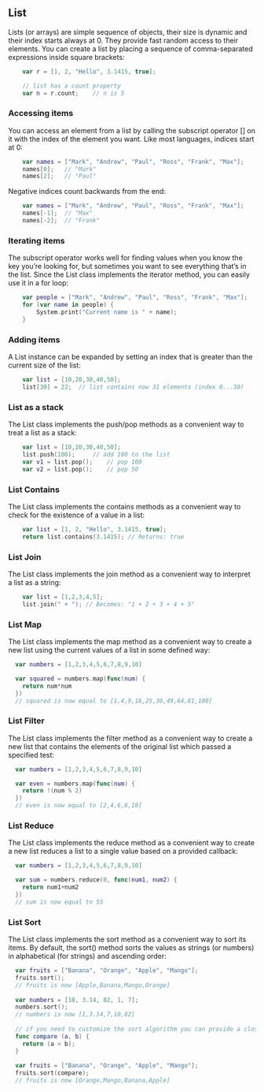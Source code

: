 ## List

Lists (or arrays) are simple sequence of objects, their size is dynamic and their index starts always at 0. They provide fast random access to their elements. You can create a list by placing a sequence of comma-separated expressions inside square brackets:

```swift
	var r = [1, 2, "Hello", 3.1415, true];

	// list has a count property
	var n = r.count;	// n is 5
```

### Accessing items
You can access an element from a list by calling the subscript operator [] on it with the index of the element you want. Like most languages, indices start at 0:
			
```swift
	var names = ["Mark", "Andrew", "Paul", "Ross", "Frank", "Max"];
	names[0];	// "Mark"
	names[2];	// "Paul"
```

Negative indices count backwards from the end:
```swift
	var names = ["Mark", "Andrew", "Paul", "Ross", "Frank", "Max"];
	names[-1];	// "Max"
	names[-2];	// "Frank"
```

### Iterating items
The subscript operator works well for finding values when you know the key you’re looking for, but sometimes you want to see everything that’s in the list. Since the List class implements the iterator method, you can easily use it in a for loop:
```swift
	var people = ["Mark", "Andrew", "Paul", "Ross", "Frank", "Max"];
	for (var name in people) {
		System.print("Current name is " + name);
	}
```

### Adding items
A List instance can be expanded by setting an index that is greater than the current size of the list:
```swift
	var list = [10,20,30,40,50];
	list[30] = 22;	// list contains now 31 elements (index 0...30)
```

### List as a stack
The List class implements the push/pop methods as a convenient way to treat a list as a stack:
```swift
	var list = [10,20,30,40,50];
	list.push(100);		// add 100 to the list
	var v1 = list.pop();	// pop 100
	var v2 = list.pop();	// pop 50
```

### List Contains
The List class implements the contains methods as a convenient way to check for the existence of a value in a list:
```swift
	var list = [1, 2, "Hello", 3.1415, true];
	return list.contains(3.1415); // Returns: true
```

### List Join
The List class implements the join method as a convenient way to interpret a list as a string:
```swift
	var list = [1,2,3,4,5];
	list.join(" + "); // Becomes: "1 + 2 + 3 + 4 + 5"
```

### List Map
The List class implements the map method as a convenient way to create a new list using the current values of a list in some defined way:
			
```swift
  var numbers = [1,2,3,4,5,6,7,8,9,10]

  var squared = numbers.map(func(num) {
    return num*num
  })
  // squared is now equal to [1,4,9,16,25,36,49,64,81,100]
```

### List Filter
The List class implements the filter method as a convenient way to create a new list that contains the elements of the original list which passed a specified test:
			
```swift
  var numbers = [1,2,3,4,5,6,7,8,9,10]

  var even = numbers.map(func(num) {
    return !(num % 2)
  })
  // even is now equal to [2,4,6,8,10]
```

### List Reduce
The List class implements the reduce method as a convenient way to create a new list reduces a list to a single value based on a provided callback:
			
```swift
  var numbers = [1,2,3,4,5,6,7,8,9,10]

  var sum = numbers.reduce(0, func(num1, num2) {
    return num1+num2
  })
  // sum is now equal to 55
```

### List Sort
The List class implements the sort method as a convenient way to sort its items. By default, the sort() method sorts the values as strings (or numbers) in alphabetical (for strings) and ascending order:
			
```swift
  var fruits = ["Banana", "Orange", "Apple", "Mango"];
  fruits.sort();
  // fruits is now [Apple,Banana,Mango,Orange]
  
  var numbers = [10, 3.14, 82, 1, 7];
  numbers.sort();
  // numbers is now [1,3.14,7,10,82]
  
  // if you need to customize the sort algorithm you can provide a closure
  func compare (a, b) {
    return (a < b);
  }
  
  var fruits = ["Banana", "Orange", "Apple", "Mango"];
  fruits.sort(compare);
  // fruits is now [Orange,Mango,Banana,Apple]
  
```

